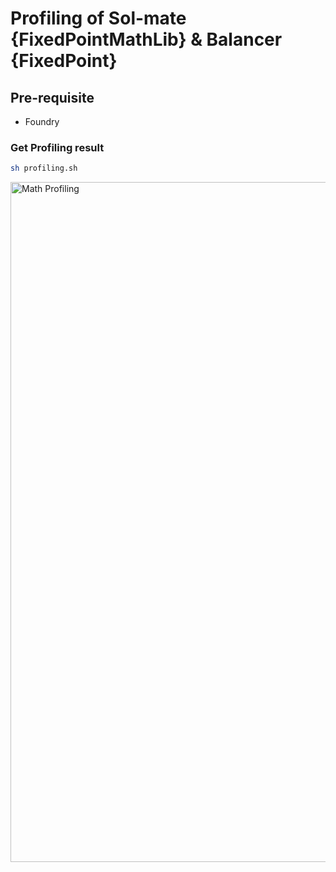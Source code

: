 # Profiling of Sol-mate {FixedPointMathLib} & Balancer {FixedPoint}

## Pre-requisite

- Foundry

### Get Profiling result

```sh
sh profiling.sh
```

<img width="1088" alt="Math Profiling" src="https://user-images.githubusercontent.com/14581509/175492222-720ea89c-ee75-4b07-bf9c-3a61802e115b.png">
